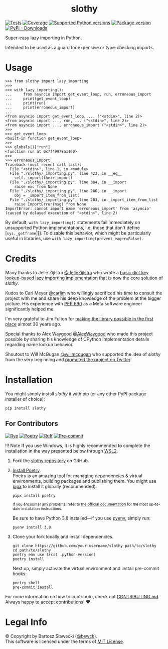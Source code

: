 # <div align="center">slothy</div>

[![Tests](https://github.com/bswck/slothy/actions/workflows/test.yml/badge.svg)](https://github.com/bswck/slothy/actions/workflows/test.yml)
[![Coverage](https://coverage-badge.samuelcolvin.workers.dev/bswck/slothy.svg)](https://coverage-badge.samuelcolvin.workers.dev/redirect/bswck/slothy)
[![Supported Python versions](https://img.shields.io/pypi/pyversions/slothy.svg?logo=python&label=Python)](https://pypi.org/project/slothy/)
[![Package version](https://img.shields.io/pypi/v/slothy?label=PyPI)](https://pypi.org/project/slothy/)
[![PyPI - Downloads](https://img.shields.io/pypi/dm/slothy)](https://pypistats.org/packages/slothy)

Super-easy lazy importing in Python.

Intended to be used as a guard for expensive or type-checking imports.

# Usage

```pycon
>>> from slothy import lazy_importing
>>> 
>>> with lazy_importing():
...     from asyncio import get_event_loop, run, erroneous_import
...     print(get_event_loop)
...     print(run)
...     print(erroneous_import)
... 
<from asyncio import get_event_loop, ... ("<stdin>", line 2)>
<from asyncio import ..., run, ... ("<stdin>", line 2)>
<from asyncio import ..., erroneous_import ("<stdin>", line 2)>
>>>
>>> get_event_loop
<built-in function get_event_loop>
>>>
>>> globals()["run"]
<function run at 0x7f49978a1160>
>>>
>>> erroneous_import
Traceback (most recent call last):
  File "<stdin>", line 1, in <module>
  File "./slothy/_importing.py", line 423, in __eq__
    self._import(their_import)
  File "./slothy/_importing.py", line 304, in __import
    raise exc from None
  File "./slothy/_importing.py", line 286, in __import
    obj = _import_item_from_list(
  File "./slothy/_importing.py", line 203, in _import_item_from_list
    raise ImportError(msg) from None
ImportError: cannot import name 'erroneous_import' from 'asyncio'
(caused by delayed execution of "<stdin>", line 2)
```

By default, `with lazy_importing()` statements fail immediately on unsupported Python
implementations, i.e. those that don't define [`sys._getframe`][]. To disable this behavior,
which might be particularly useful in libraries, use `with lazy_importing(prevent_eager=False)`.

# Credits
Many thanks to Jelle Zijlstra [@JelleZijlstra](https://github.com/JelleZijlstra) who wrote a [basic
dict key lookup-based lazy importing implementation](https://gist.github.com/JelleZijlstra/23c01ceb35d1bc8f335128f59a32db4c)
that is now the core solution of _slothy_.

Kudos to Carl Meyer [@carljm](https://github.com/carljm) who willingly sacrificed his time
to consult the project with me and share his deep knowledge of the problem at the bigger picture.
His experience with [PEP 690](https://peps.python.org/pep-0690) as a Meta software engineer
significantly helped me.

I'm very grateful to Jim Fulton for [making the library possible in the first place](https://github.com/python/cpython/commit/d47a0a86b4ae4afeb17d8e64e1c447e4d4025f10) almost 30 years ago.

Special thanks to Alex Waygood [@AlexWaygood](https://github.com/AlexWaygood) who made this project possible
by sharing his knowledge of CPython implementation details regarding name lookup behavior.

Shoutout to Will McGugan [@willmcgugan](https://github.com/willmcgugan) who supported the idea of _slothy_
from the very beginning and [promoted the project on Twitter](https://twitter.com/willmcgugan/status/1781327396773208427).

# Installation
You might simply install _slothy_ it with pip (or any other PyPI package installer of choice):

```shell
pip install slothy
```

## For Contributors
[![Rye](https://img.shields.io/endpoint?url=https://raw.githubusercontent.com/astral-sh/rye/main/artwork/badge.json)](https://rye.astral.sh)
[![Poetry](https://img.shields.io/endpoint?url=https://python-poetry.org/badge/v0.json)](https://python-poetry.org/)
[![Ruff](https://img.shields.io/endpoint?url=https://raw.githubusercontent.com/astral-sh/ruff/main/assets/badge/v2.json)](https://github.com/astral-sh/ruff)
[![Pre-commit](https://img.shields.io/badge/pre--commit-enabled-brightgreen?logo=pre-commit&logoColor=white)](https://github.com/pre-commit/pre-commit)
<!--
This section was generated from scaffops/python@0.0.2rc-238-g68b0ab8.
Instead of changing this particular file, you might want to alter the template:
https://github.com/scaffops/python/tree/0.0.2rc-238-g68b0ab8/fragments/readme.md
-->
!!! Note
    If you use Windows, it is highly recommended to complete the installation in the way presented below through [WSL2](https://learn.microsoft.com/en-us/windows/wsl/install).
1.  Fork the [slothy repository](https://github.com/bswck/slothy) on GitHub.

1.  [Install Poetry](https://python-poetry.org/docs/#installation).<br/>
    Poetry is an amazing tool for managing dependencies & virtual environments, building packages and publishing them.
    You might use [pipx](https://github.com/pypa/pipx#readme) to install it globally (recommended):

    ```shell
    pipx install poetry
    ```

    <sub>If you encounter any problems, refer to [the official documentation](https://python-poetry.org/docs/#installation) for the most up-to-date installation instructions.</sub>

    Be sure to have Python 3.8 installed—if you use [pyenv](https://github.com/pyenv/pyenv#readme), simply run:

    ```shell
    pyenv install 3.8
    ```

1.  Clone your fork locally and install dependencies.

    ```shell
    git clone https://github.com/your-username/slothy path/to/slothy
    cd path/to/slothy
    poetry env use $(cat .python-version)
    poetry install
    ```

    Next up, simply activate the virtual environment and install pre-commit hooks:

    ```shell
    poetry shell
    pre-commit install
    ```

For more information on how to contribute, check out [CONTRIBUTING.md](https://github.com/bswck/slothy/blob/HEAD/CONTRIBUTING.md).<br/>
Always happy to accept contributions! ❤️

# Legal Info
© Copyright by Bartosz Sławecki ([@bswck](https://github.com/bswck)).
<br />This software is licensed under the terms of [MIT License](https://github.com/bswck/slothy/blob/HEAD/LICENSE).
